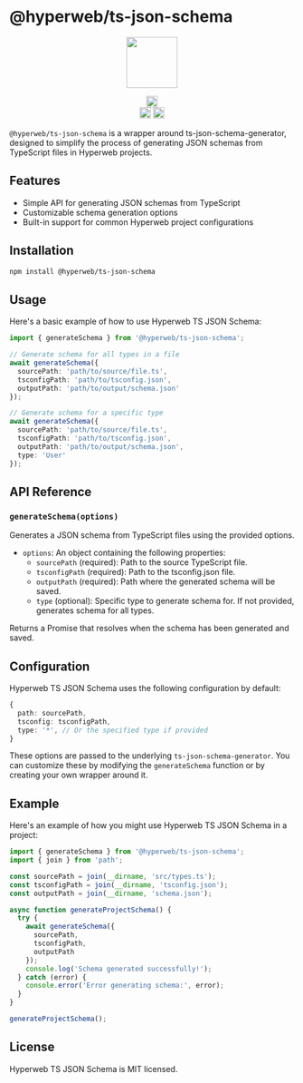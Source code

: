 # @hyperweb/ts-json-schema

<p align="center" width="100%">
    <img height="90" src="https://user-images.githubusercontent.com/545047/190171432-5526db8f-9952-45ce-a745-bea4302f912b.svg" />
</p>

<p align="center" width="100%">
  <a href="https://github.com/hyperweb-io/hyperweb-build/actions/workflows/run-tests.yml">
    <img height="20" src="https://github.com/hyperweb-io/hyperweb-build/actions/workflows/run-tests.yml/badge.svg" />
  </a>
  <br />
   <a href="https://github.com/hyperweb-io/hyperweb-build/blob/main/LICENSE"><img height="20" src="https://img.shields.io/badge/license-MIT-blue.svg"></a>
   <a href="https://www.npmjs.com/package/@hyperweb/ts-json-schema"><img height="20" src="https://img.shields.io/github/package-json/v/hyperweb-io/hyperweb-build?filename=packages%2Fts-json-schema%2Fpackage.json"></a>
</p>

`@hyperweb/ts-json-schema` is a wrapper around ts-json-schema-generator, designed to simplify the process of generating JSON schemas from TypeScript files in Hyperweb projects.

## Features

- Simple API for generating JSON schemas from TypeScript
- Customizable schema generation options
- Built-in support for common Hyperweb project configurations

## Installation

```sh
npm install @hyperweb/ts-json-schema
```

## Usage

Here's a basic example of how to use Hyperweb TS JSON Schema:

```ts
import { generateSchema } from '@hyperweb/ts-json-schema';

// Generate schema for all types in a file
await generateSchema({
  sourcePath: 'path/to/source/file.ts',
  tsconfigPath: 'path/to/tsconfig.json',
  outputPath: 'path/to/output/schema.json'
});

// Generate schema for a specific type
await generateSchema({
  sourcePath: 'path/to/source/file.ts',
  tsconfigPath: 'path/to/tsconfig.json',
  outputPath: 'path/to/output/schema.json',
  type: 'User'
});
```

## API Reference

### `generateSchema(options)`

Generates a JSON schema from TypeScript files using the provided options.

- `options`: An object containing the following properties:
  - `sourcePath` (required): Path to the source TypeScript file.
  - `tsconfigPath` (required): Path to the tsconfig.json file.
  - `outputPath` (required): Path where the generated schema will be saved.
  - `type` (optional): Specific type to generate schema for. If not provided, generates schema for all types.

Returns a Promise that resolves when the schema has been generated and saved.

## Configuration

Hyperweb TS JSON Schema uses the following configuration by default:

```ts
{
  path: sourcePath,
  tsconfig: tsconfigPath,
  type: '*', // Or the specified type if provided
}
```

These options are passed to the underlying `ts-json-schema-generator`. You can customize these by modifying the `generateSchema` function or by creating your own wrapper around it.

## Example

Here's an example of how you might use Hyperweb TS JSON Schema in a project:

```ts
import { generateSchema } from '@hyperweb/ts-json-schema';
import { join } from 'path';

const sourcePath = join(__dirname, 'src/types.ts');
const tsconfigPath = join(__dirname, 'tsconfig.json');
const outputPath = join(__dirname, 'schema.json');

async function generateProjectSchema() {
  try {
    await generateSchema({
      sourcePath,
      tsconfigPath,
      outputPath
    });
    console.log('Schema generated successfully!');
  } catch (error) {
    console.error('Error generating schema:', error);
  }
}

generateProjectSchema();
```

## License

Hyperweb TS JSON Schema is MIT licensed.